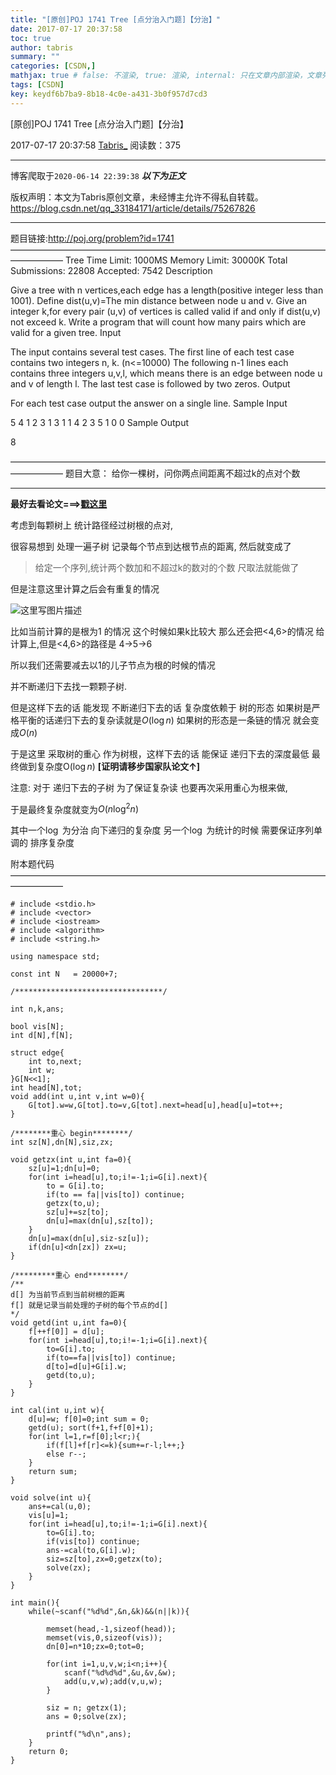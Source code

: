 ```yaml
---
title: "[原创]POJ 1741 Tree [点分治入门题]【分治】"
date: 2017-07-17 20:37:58
toc: true
author: tabris
summary: ""
categories: [CSDN,]
mathjax: true # false: 不渲染, true: 渲染, internal: 只在文章内部渲染，文章列表中不渲染
tags: [CSDN]
key: keydf6b7ba9-8b18-4c0e-a431-3b0f957d7cd3
---
```


[原创]POJ 1741 Tree [点分治入门题]【分治】

2017-07-17 20:37:58  [Tabris_](https://me.csdn.net/qq_33184171) 阅读数：375

---

博客爬取于`2020-06-14 22:39:38`
***以下为正文***

版权声明：本文为Tabris原创文章，未经博主允许不得私自转载。
https://blog.csdn.net/qq_33184171/article/details/75267826

<!-- more -->

---

题目链接:http://poj.org/problem?id=1741
——————————————————————————————————————————
Tree
Time Limit: 1000MS		Memory Limit: 30000K
Total Submissions: 22808		Accepted: 7542
Description

Give a tree with n vertices,each edge has a length(positive integer less than 1001).
Define dist(u,v)=The min distance between node u and v.
Give an integer k,for every pair (u,v) of vertices is called valid if and only if dist(u,v) not exceed k.
Write a program that will count how many pairs which are valid for a given tree.
Input

The input contains several test cases. The first line of each test case contains two integers n, k. (n<=10000) The following n-1 lines each contains three integers u,v,l, which means there is an edge between node u and v of length l.
The last test case is followed by two zeros.
Output

For each test case output the answer on a single line.
Sample Input

5 4
1 2 3
1 3 1
1 4 2
3 5 1
0 0
Sample Output

8

——————————————————————————————————————————
题目大意：
给你一棵树，问你两点间距离不超过k的点对个数

----

**最好去看论文===>[戳这里](https://wenku.baidu.com/view/e932a21614791711cc791725.html)**

考虑到每颗树上 统计路径经过树根的点对,

很容易想到 处理一遍子树 记录每个节点到达根节点的距离,
然后就变成了
>给定一个序列,统计两个数加和不超过k的数对的个数
>尺取法就能做了

但是注意这里计算之后会有重复的情况

![这里写图片描述](http://img.blog.csdn.net/20170717203529651?watermark/2/text/aHR0cDovL2Jsb2cuY3Nkbi5uZXQvcXFfMzMxODQxNzE=/font/5a6L5L2T/fontsize/400/fill/I0JBQkFCMA==/dissolve/70/gravity/SouthEast)

比如当前计算的是根为1 的情况 这个时候如果k比较大 那么还会把<4,6>的情况 给计算上,但是<4,6>的路径是 4->5->6

所以我们还需要减去以1的儿子节点为根的时候的情况

并不断递归下去找一颗颗子树.

但是这样下去的话 能发现 不断递归下去的话
复杂度依赖于 树的形态
如果树是严格平衡的话递归下去的复杂读就是$O(\log n)$
如果树的形态是一条链的情况 就会变成$O(n)$

于是这里 采取树的重心 作为树根，这样下去的话 能保证 递归下去的深度最低 最终做到复杂度O$(\log n)$ **[证明请移步国家队论文↑]**

注意: 对于 递归下去的子树 为了保证复杂读 也要再次采用重心为根来做,


于是最终复杂度就变为$O(n\log^2n)$

其中一个$\log$ 为分治 向下递归的复杂度
另一个$\log$ 为统计的时候 需要保证序列单调的 排序复杂度

附本题代码
——————————————————————————————————————————
```
# include <stdio.h>
# include <vector>
# include <iostream>
# include <algorithm>
# include <string.h>

using namespace std;

const int N   = 20000+7;

/*********************************/

int n,k,ans;

bool vis[N];
int d[N],f[N];

struct edge{
    int to,next;
    int w;
}G[N<<1];
int head[N],tot;
void add(int u,int v,int w=0){
    G[tot].w=w,G[tot].to=v,G[tot].next=head[u],head[u]=tot++;
}

/********重心 begin********/
int sz[N],dn[N],siz,zx;

void getzx(int u,int fa=0){
    sz[u]=1;dn[u]=0;
    for(int i=head[u],to;i!=-1;i=G[i].next){
        to = G[i].to;
        if(to == fa||vis[to]) continue;
        getzx(to,u);
        sz[u]+=sz[to];
        dn[u]=max(dn[u],sz[to]);
    }
    dn[u]=max(dn[u],siz-sz[u]);
    if(dn[u]<dn[zx]) zx=u;
}

/*********重心 end********/
/**
d[] 为当前节点到当前树根的距离
f[] 就是记录当前处理的子树的每个节点的d[]
*/
void getd(int u,int fa=0){
    f[++f[0]] = d[u];
    for(int i=head[u],to;i!=-1;i=G[i].next){
        to=G[i].to;
        if(to==fa||vis[to]) continue;
        d[to]=d[u]+G[i].w;
        getd(to,u);
    }
}

int cal(int u,int w){
    d[u]=w; f[0]=0;int sum = 0;
    getd(u); sort(f+1,f+f[0]+1);
    for(int l=1,r=f[0];l<r;){
        if(f[l]+f[r]<=k){sum+=r-l;l++;}
        else r--;
    }
    return sum;
}

void solve(int u){
    ans+=cal(u,0);
    vis[u]=1;
    for(int i=head[u],to;i!=-1;i=G[i].next){
        to=G[i].to;
        if(vis[to]) continue;
        ans-=cal(to,G[i].w);
        siz=sz[to],zx=0;getzx(to);
        solve(zx);
    }
}

int main(){
    while(~scanf("%d%d",&n,&k)&&(n||k)){

        memset(head,-1,sizeof(head));
        memset(vis,0,sizeof(vis));
        dn[0]=n*10;zx=0;tot=0;

        for(int i=1,u,v,w;i<n;i++){
            scanf("%d%d%d",&u,&v,&w);
            add(u,v,w);add(v,u,w);
        }

        siz = n; getzx(1);
        ans = 0;solve(zx);

        printf("%d\n",ans);
    }
    return 0;
}
```
